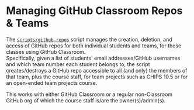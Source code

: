 # Managing GitHub Classroom Repos & Teams

The [`scripts/github-repos`](https://github.com/saasbook/courseware/tree/main/scripts/github-repos) script manages the creation, deletion, and access of GitHub repos for both individual students and teams, for those classes using GitHub Classroom.\
Specifically, given a list of students' email addresses/GitHub usernames and which team number each student belongs to, the script creates/destroys a GitHub repo accessible to all (and only) the members of that team, plus the course staff, for team projects such as CHIPS 10.5 or for an open-ended team projects course.

This works with either GitHub Classroom or a regular non-Classroom GitHub org of which the course staff is/are the owner(s)/admin(s).
